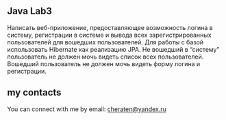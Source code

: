 Java Lab3
------------
Написать веб-приложение, предоставляющее возможность логина в систему, регистрации в
системе и вывода всех зарегистрированных пользователей для вошедших пользователей. Для
работы с базой использовать Hibernate как реализацию JPA. Не вошедший в “систему”
пользователь не должен мочь видеть список всех пользователей. Вошедший пользователь не
должен мочь видеть форму логина и регистрации.

my contacts
------------
You can connect with me by email: 
cheraten@yandex.ru

